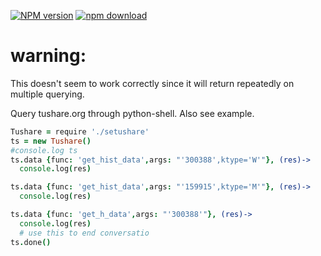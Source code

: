 [![NPM version][npm-image]][npm-url]
[![npm download][download-image]][download-url]

[npm-image]: https://img.shields.io/npm/v/setushare.svg?style=flat-square
[npm-url]: https://npmjs.org/package/setushare
[download-image]: https://img.shields.io/npm/dm/setushare.svg?style=flat-square
[download-url]: https://npmjs.org/package/setushare


# warning:

This doesn't seem to work correctly since it will return repeatedly on multiple
querying.



Query tushare.org through python-shell.
Also see example.

```coffeescript
Tushare = require './setushare'
ts = new Tushare()
#console.log ts
ts.data {func: 'get_hist_data',args: "'300388',ktype='W'"}, (res)->
  console.log(res)

ts.data {func: 'get_hist_data',args: "'159915',ktype='M'"}, (res)->
  console.log(res)

ts.data {func: 'get_h_data',args: "'300388'"}, (res)->
  console.log(res)
  # use this to end conversatio
ts.done()
```
